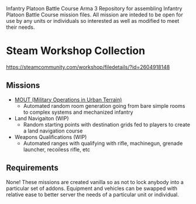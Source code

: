 Infantry Platoon Battle Course
Arma 3 Repository for assembling Infantry Platoon Battle Course mission files. All mission are inteded to be open for use by any units or individuals so interested as well as modified to meet their needs.

# Steam Workshop Collection
https://steamcommunity.com/workshop/filedetails/?id=2604918148

## Missions
- [MOUT (Military Operations in Urban Terrain)](https://steamcommunity.com/sharedfiles/filedetails/?id=2605376543)
  - Automated random room generation going from bare simple rooms to complex systems and mechanized infantry
- Land Navigaiton (WIP)
  - Random starting points with destination grids fed to players to create a land navigation course 
- Weapons Qualifications (WIP)
  - Automated ranges with qualifying with rifle, machinegun, grenade launcher, recoiless rifle, etc

## Requirements
None! These missions are created vanilla so as not to lock anybody into a particular set of addons. Equipment and vehicles can be swapped with relative ease to better server the needs of a particular unit or individual.
